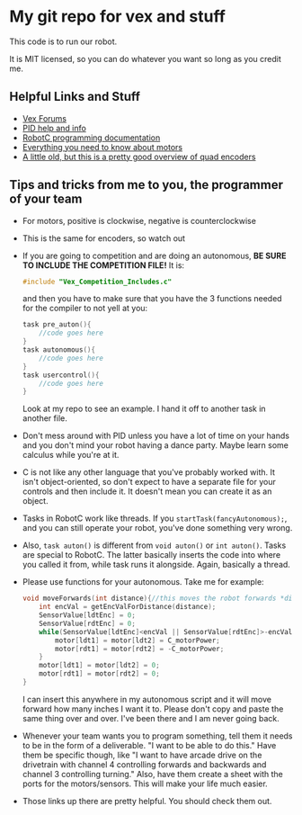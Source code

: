 # My git repo for vex and stuff
This code is to run our robot.

It is MIT licensed, so you can do whatever you want so long as you credit me.

## Helpful Links and Stuff

* [Vex Forums](https://www.vexforum.com/)
* [PID help and info](https://www.vexforum.com/index.php/6465-a-pid-controller-in-robotc/0)
* [RobotC programming documentation](http://www.robotc.net/wikiarchive/VEX2)
* [Everything you need to know about motors](https://www.vexrobotics.com/motors.html)
* [A little old, but this is a pretty good overview of quad encoders](http://cdn.robotc.net/pdfs/vex/curriculum/Quadrature+Encoders.pdf)

## Tips and tricks from me to you, the programmer of your team

* For motors, positive is clockwise, negative is counterclockwise
* This is the same for encoders, so watch out
* If you are going to competition and are doing an autonomous, __BE SURE TO INCLUDE THE COMPETITION FILE!__ It is:
    ```c
    #include "Vex_Competition_Includes.c"
    ```
    and then you have to make sure that you have the 3 functions needed for the compiler to not yell at you:
    ```c
    task pre_auton(){
        //code goes here
    }
    task autonomous(){
        //code goes here
    }
    task usercontrol(){
        //code goes here
    }
    ```
    Look at my repo to see an example. I hand it off to another task in another file.

* Don't mess around with PID unless you have a lot of time on your hands and you don't mind your robot having a dance party. Maybe learn some calculus while you're at it.

* C is not like any other language that you've probably worked with. It isn't object-oriented, so don't expect to have a separate file for your controls and then include it. It doesn't mean you can create it as an object.

* Tasks in RobotC work like threads. If you `startTask(fancyAutonomous);`, and you can still operate your robot, you've done something very wrong.

* Also, `task auton()` is different from `void auton()` or `int auton()`. Tasks are special to RobotC. The latter basically inserts the code into where you called it from, while task runs it alongside. Again, basically a thread.

* Please use functions for your autonomous. Take me for example:
    ```c
    void moveForwards(int distance){//this moves the robot forwards *distance* inches
        int encVal = getEncValForDistance(distance);
        SensorValue[ldtEnc] = 0;
        SensorValue[rdtEnc] = 0;
        while(SensorValue[ldtEnc]<encVal || SensorValue[rdtEnc]>-encVal){
            motor[ldt1] = motor[ldt2] = C_motorPower;
            motor[rdt1] = motor[rdt2] = -C_motorPower;
        }
        motor[ldt1] = motor[ldt2] = 0;
        motor[rdt1] = motor[rdt2] = 0;
    }
    ```
    I can insert this anywhere in my autonomous script and it will move forward how many inches I want it to. Please don't copy and paste the same thing over and over. I've been there and I am never going back.

* Whenever your team wants you to program something, tell them it needs to be in the form of a deliverable. "I want to be able to do this." Have them be specific though, like "I want to have arcade drive on the drivetrain with channel 4 controlling forwards and backwards and channel 3 controlling turning." Also, have them create a sheet with the ports for the motors/sensors. This will make your life much easier.

* Those links up there are pretty helpful. You should check them out.
